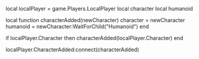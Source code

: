 local localPlayer = game.Players.LocalPlayer
local character
local humanoid
 
local function characterAdded(newCharacter)
	character = newCharacter
	humanoid = newCharacter:WaitForChild("Humanoid")
end
 
if localPlayer.Character then
	characterAdded(localPlayer.Character)
end
 
localPlayer.CharacterAdded:connect(characterAdded)
